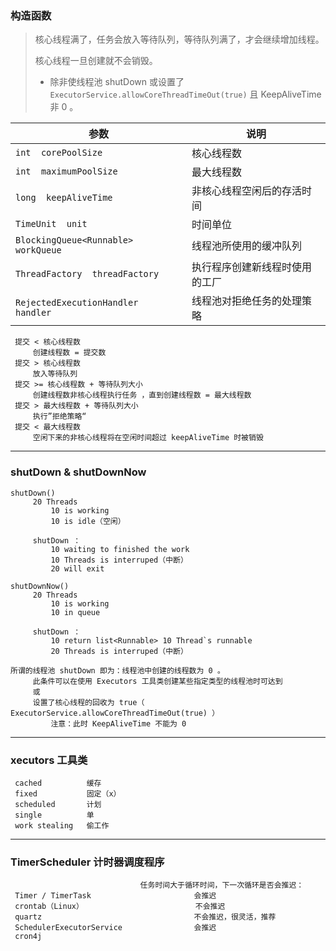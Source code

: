 ### 构造函数

> 核心线程满了，任务会放入等待队列，等待队列满了，才会继续增加线程。
>
> 核心线程一旦创建就不会销毁。
>
> - 除非使线程池 shutDown 或设置了 `ExecutorService.allowCoreThreadTimeOut(true)` 且 KeepAliveTime 非 0 。

| 参数                                 | 说明                                                         |
| ------------------------------------ | ------------------------------------------------------------ |
| `int  corePoolSize`                  | 核心线程数                                                   |
| `int  maximumPoolSize`               | 最大线程数                                                   |
| `long  keepAliveTime`                | 非核心线程空闲后的存活时间 |
| `TimeUnit  unit`                     | 时间单位                                                     |
| `BlockingQueue<Runnable>  workQueue` | 线程池所使用的缓冲队列                                                    |
| `ThreadFactory  threadFactory`       | 执行程序创建新线程时使用的工厂                               |
| `RejectedExecutionHandler  handler`  | 线程池对拒绝任务的处理策略 |

     提交 < 核心线程数
         创建线程数 = 提交数
     提交 > 核心线程数
         放入等待队列
     提交 >= 核心线程数 + 等待队列大小
         创建线程数非核心线程执行任务 ，直到创建线程数 = 最大线程数
     提交 > 最大线程数 + 等待队列大小
         执行”拒绝策略“
     提交 < 最大线程数
         空闲下来的非核心线程将在空闲时间超过 keepAliveTime 时被销毁

------------------------------------------------------------------------------------------

### shutDown & shutDownNow

    shutDown()
         20 Threads
             10 is working
             10 is idle（空闲）
         
         shutDown ：
             10 waiting to finished the work
             10 Threads is interruped（中断）
             20 will exit
             
    shutDownNow()
         20 Threads
             10 is working
             10 in queue
             
         shutDown ：
             10 return list<Runnable> 10 Thread`s runnable
             20 Threads is interruped（中断）

    所谓的线程池 shutDown 即为：线程池中创建的线程数为 0 。
         此条件可以在使用 Executors 工具类创建某些指定类型的线程池时可达到
         或
         设置了核心线程的回收为 true（ ExecutorService.allowCoreThreadTimeOut(true) ）
             注意：此时 KeepAliveTime 不能为 0

------------------------------------------------------------------------------------------

### xecutors 工具类

     cached          缓存
     fixed           固定（x）
     scheduled       计划
     single          单
     work stealing   偷工作

------------------------------------------------------------------------------------------

### TimerScheduler 计时器调度程序

                                 任务时间大于循环时间，下一次循环是否会推迟：
     Timer / TimerTask                       会推迟
     crontab（Linux）                         不会推迟
     quartz                                  不会推迟，很灵活，推荐
     SchedulerExecutorService                会推迟
     cron4j

